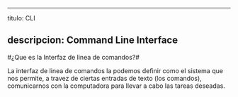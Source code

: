 

---

titulo: CLI

descripcion: Command Line Interface
---



#¿Que es la Interfaz de linea de comandos?#

La interfaz de linea de comandos la podemos definir como el sistema
que nos permite, a travez de ciertas entradas de texto (los comandos),
comunicarnos con la computadora para llevar a cabo las tareas deseadas.
